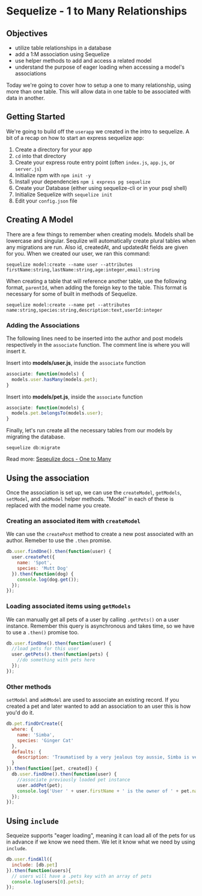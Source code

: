 # Sequelize - 1 to Many Relationships

## Objectives

* utilize table relationships in a database
* add a 1:M association using Sequelize
* use helper methods to add and access a related model
* understand the purpose of eager loading when accessing a model's associations

Today we're going to cover how to setup a one to many relationship, using more than one table. This will allow data in one table to be associated with data in another.

## Getting Started

We're going to build off the `userapp` we created in the intro to sequelize. A bit of a recap on how to start an express sequelize app:
1. Create a directory for your app
2. `cd` into that directory
3. Create your express route entry point (often `index.js`, `app.js`, or `server.js`)
4. Initialize npm with `npm init -y`
5. Install your dependencies `npm i express pg sequelize`
6. Create your Database (either using sequelize-cli or in your psql shell)
7. Initialize Sequelize with `sequelize init`
8. Edit your `config.json` file

## Creating A Model

There are a few things to remember when creating models. Models shall be lowercase and singular. Sequlize will automatically create plural tables when any migrations are run. Also id, createdAt, and updatedAt fields are given for you. When we created our user, we ran this command:

```
sequelize model:create --name user --attributes firstName:string,lastName:string,age:integer,email:string
```

When creating a table that will reference another table, use the following format, `parentId`, when adding the foreign key to the table. This format is necessary for some of built in methods of Sequelize.

```
sequelize model:create --name pet --attributes name:string,species:string,description:text,userId:integer
```

### Adding the Associations

The following lines need to be inserted into the author and post models respectively in the `associate` function. The comment line is where you will insert it.

Insert into **models/user.js**, inside the `associate` function

```js
associate: function(models) {
  models.user.hasMany(models.pet);
}
```

Insert into **models/pet.js**, inside the `associate` function

```js
associate: function(models) {
  models.pet.belongsTo(models.user);
}
```

Finally, let's run create all the necessary tables from our models by migrating the database.

```
sequelize db:migrate
```

Read more: [Seqeulize docs - One to Many](http://docs.sequelizejs.com/en/latest/docs/associations/#one-to-many-associations)

## Using the association

Once the association is set up, we can use the `createModel`, `getModels`, `setModel`, and `addModel` helper methods. "Model" in each of these is replaced with the model name you create.

### Creating an associated item with `createModel`

We can use the `createPost` method to create a new post associated with an author. Remeber to use the `.then` promise.

```js
db.user.findOne().then(function(user) {
  user.createPet({
    name: 'Spot',
    species: 'Mutt Dog'
  }).then(function(dog) {
    console.log(dog.get());
  });
});
```

### Loading associated items using `getModels`

We can manually get all pets of a user by calling `.getPets()` on a user instance. Remember this query is asynchronous and takes time, so we have to  use a `.then()` promise too.

```js
db.user.findOne().then(function(user) {
  //load pets for this user
  user.getPets().then(function(pets) {
    //do something with pets here
  });
});
```

### Other methods

`setModel` and `addModel` are used to associate an existing record. If you created a pet and later wanted to add an association to an user this is how you'd do it.

```js
db.pet.findOrCreate({
  where: {
    name: 'Simba',
    species: 'Ginger Cat'
  },
  defaults: {
    description: 'Traumatised by a very jealous toy aussie, Simba is very cute but rarely comes out to play'
  }
}).then(function([pet, created]) {
  db.user.findOne().then(function(user) {
    //associate previously loaded pet instance
    user.addPet(pet);
    console.log('User ' + user.firstName + ' is the owner of ' + pet.name);
  });
});
```

## Using `include`

Sequeize supports "eager loading", meaning it can load all of the pets for us in advance if we know we need them. We let it know what we need by using `include`.

```js
db.user.findAll({
  include: [db.pet]
}).then(function(users){
  // users will have a .pets key with an array of pets
  console.log(users[0].pets);
});
```
